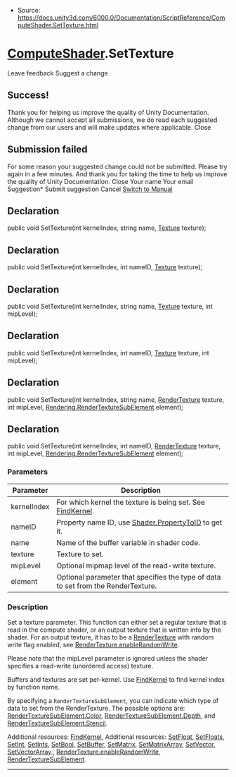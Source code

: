 * Source: https://docs.unity3d.com/6000.0/Documentation/ScriptReference/ComputeShader.SetTexture.html

#  [ComputeShader](https://docs.unity3d.com/6000.0/Documentation/ScriptReference/ComputeShader.html).SetTexture
Leave feedback
Suggest a change
## Success!
Thank you for helping us improve the quality of Unity Documentation. Although we cannot accept all submissions, we do read each suggested change from our users and will make updates where applicable.
Close
## Submission failed
For some reason your suggested change could not be submitted. Please <a>try again</a> in a few minutes. And thank you for taking the time to help us improve the quality of Unity Documentation.
Close
Your name Your email Suggestion* Submit suggestion
Cancel
[Switch to Manual](https://docs.unity3d.com/6000.0/Documentation/Manual/class-ComputeShader.html "Go to ComputeShader Component in the Manual")
## Declaration
public void SetTexture(int kernelIndex, string name, [Texture](https://docs.unity3d.com/6000.0/Documentation/ScriptReference/Texture.html) texture); 
## Declaration
public void SetTexture(int kernelIndex, int nameID, [Texture](https://docs.unity3d.com/6000.0/Documentation/ScriptReference/Texture.html) texture); 
## Declaration
public void SetTexture(int kernelIndex, string name, [Texture](https://docs.unity3d.com/6000.0/Documentation/ScriptReference/Texture.html) texture, int mipLevel); 
## Declaration
public void SetTexture(int kernelIndex, int nameID, [Texture](https://docs.unity3d.com/6000.0/Documentation/ScriptReference/Texture.html) texture, int mipLevel); 
## Declaration
public void SetTexture(int kernelIndex, string name, [RenderTexture](https://docs.unity3d.com/6000.0/Documentation/ScriptReference/RenderTexture.html) texture, int mipLevel, [Rendering.RenderTextureSubElement](https://docs.unity3d.com/6000.0/Documentation/ScriptReference/Rendering.RenderTextureSubElement.html) element); 
## Declaration
public void SetTexture(int kernelIndex, int nameID, [RenderTexture](https://docs.unity3d.com/6000.0/Documentation/ScriptReference/RenderTexture.html) texture, int mipLevel, [Rendering.RenderTextureSubElement](https://docs.unity3d.com/6000.0/Documentation/ScriptReference/Rendering.RenderTextureSubElement.html) element); 
### Parameters
Parameter | Description  
---|---  
kernelIndex | For which kernel the texture is being set. See [FindKernel](https://docs.unity3d.com/6000.0/Documentation/ScriptReference/ComputeShader.FindKernel.html).  
nameID | Property name ID, use [Shader.PropertyToID](https://docs.unity3d.com/6000.0/Documentation/ScriptReference/Shader.PropertyToID.html) to get it.  
name | Name of the buffer variable in shader code.  
texture | Texture to set.  
mipLevel | Optional mipmap level of the read-write texture.  
element | Optional parameter that specifies the type of data to set from the RenderTexture.  
### Description
Set a texture parameter.
This function can either set a regular texture that is read in the compute shader, or an output texture that is written into by the shader. For an output texture, it has to be a [RenderTexture](https://docs.unity3d.com/6000.0/Documentation/ScriptReference/RenderTexture.html) with random write flag enabled, see [RenderTexture.enableRandomWrite](https://docs.unity3d.com/6000.0/Documentation/ScriptReference/RenderTexture-enableRandomWrite.html).  
  
Please note that the mipLevel parameter is ignored unless the shader specifies a read-write (unordered access) texture.  
  
Buffers and textures are set per-kernel. Use [FindKernel](https://docs.unity3d.com/6000.0/Documentation/ScriptReference/ComputeShader.FindKernel.html) to find kernel index by function name.  
  
By specifying a `RenderTextureSubElement`, you can indicate which type of data to set from the RenderTexture. The possible options are: [RenderTextureSubElement.Color](https://docs.unity3d.com/6000.0/Documentation/ScriptReference/Rendering.RenderTextureSubElement.Color.html), [RenderTextureSubElement.Depth](https://docs.unity3d.com/6000.0/Documentation/ScriptReference/Rendering.RenderTextureSubElement.Depth.html), and [RenderTextureSubElement.Stencil](https://docs.unity3d.com/6000.0/Documentation/ScriptReference/Rendering.RenderTextureSubElement.Stencil.html).  
  
Additional resources: [FindKernel](https://docs.unity3d.com/6000.0/Documentation/ScriptReference/ComputeShader.FindKernel.html), Additional resources: [SetFloat](https://docs.unity3d.com/6000.0/Documentation/ScriptReference/ComputeShader.SetFloat.html), [SetFloats](https://docs.unity3d.com/6000.0/Documentation/ScriptReference/ComputeShader.SetFloats.html), [SetInt](https://docs.unity3d.com/6000.0/Documentation/ScriptReference/ComputeShader.SetInt.html), [SetInts](https://docs.unity3d.com/6000.0/Documentation/ScriptReference/ComputeShader.SetInts.html), [SetBool](https://docs.unity3d.com/6000.0/Documentation/ScriptReference/ComputeShader.SetBool.html), [SetBuffer](https://docs.unity3d.com/6000.0/Documentation/ScriptReference/ComputeShader.SetBuffer.html), [SetMatrix](https://docs.unity3d.com/6000.0/Documentation/ScriptReference/ComputeShader.SetMatrix.html), [SetMatrixArray](https://docs.unity3d.com/6000.0/Documentation/ScriptReference/ComputeShader.SetMatrixArray.html), [SetVector](https://docs.unity3d.com/6000.0/Documentation/ScriptReference/ComputeShader.SetVector.html), [SetVectorArray](https://docs.unity3d.com/6000.0/Documentation/ScriptReference/ComputeShader.SetVectorArray.html)., [RenderTexture.enableRandomWrite](https://docs.unity3d.com/6000.0/Documentation/ScriptReference/RenderTexture-enableRandomWrite.html), [RenderTextureSubElement](https://docs.unity3d.com/6000.0/Documentation/ScriptReference/Rendering.RenderTextureSubElement.html).
* * *
